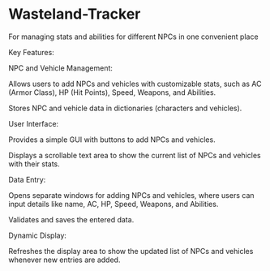 # Wasteland-Tracker
For managing stats and abilities for different NPCs in one convenient place

Key Features:

NPC and Vehicle Management:

Allows users to add NPCs and vehicles with customizable stats, such as AC (Armor Class), HP (Hit Points), Speed, Weapons, and Abilities.

Stores NPC and vehicle data in dictionaries (characters and vehicles).

User Interface:

Provides a simple GUI with buttons to add NPCs and vehicles.

Displays a scrollable text area to show the current list of NPCs and vehicles with their stats.

Data Entry:

Opens separate windows for adding NPCs and vehicles, where users can input details like name, AC, HP, Speed, Weapons, and Abilities.

Validates and saves the entered data.

Dynamic Display:

Refreshes the display area to show the updated list of NPCs and vehicles whenever new entries are added.
